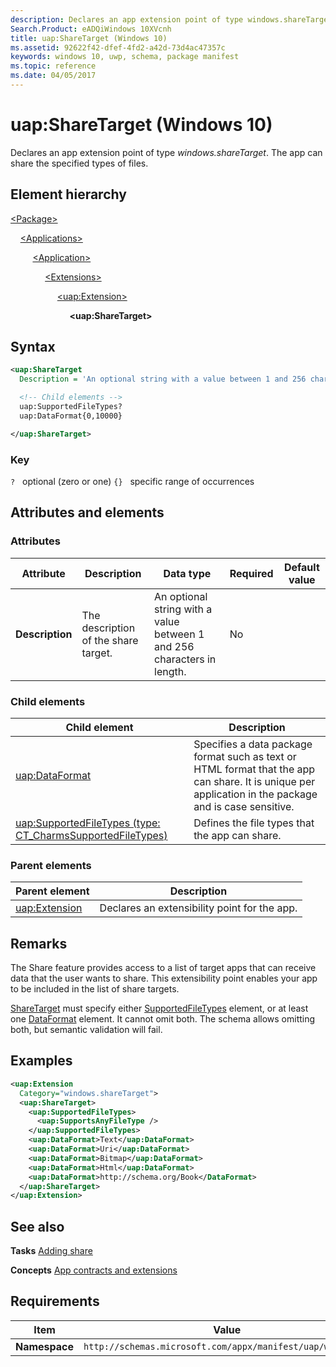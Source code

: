 ```yaml
---
description: Declares an app extension point of type windows.shareTarget (Windows 10).
Search.Product: eADQiWindows 10XVcnh
title: uap:ShareTarget (Windows 10)
ms.assetid: 92622f42-dfef-4fd2-a42d-73d4ac47357c
keywords: windows 10, uwp, schema, package manifest
ms.topic: reference
ms.date: 04/05/2017
---
```


# uap:ShareTarget (Windows 10)

Declares an app extension point of type *windows.shareTarget*. The app can share the specified types of files.

## Element hierarchy

[\<Package\>](element-package.md)

&nbsp;&nbsp;&nbsp;&nbsp;[\<Applications\>](element-applications.md)

&nbsp;&nbsp;&nbsp;&nbsp; &nbsp;&nbsp;&nbsp;&nbsp;[\<Application\>](element-application.md)

&nbsp;&nbsp;&nbsp;&nbsp; &nbsp;&nbsp;&nbsp;&nbsp; &nbsp;&nbsp;&nbsp;&nbsp;[\<Extensions\>](element-extensions.md)

&nbsp;&nbsp;&nbsp;&nbsp; &nbsp;&nbsp;&nbsp;&nbsp; &nbsp;&nbsp;&nbsp;&nbsp; &nbsp;&nbsp;&nbsp;&nbsp;[\<uap:Extension\>](element-uap-extension.md)

&nbsp;&nbsp;&nbsp;&nbsp; &nbsp;&nbsp;&nbsp;&nbsp; &nbsp;&nbsp;&nbsp;&nbsp; &nbsp;&nbsp;&nbsp;&nbsp; &nbsp;&nbsp;&nbsp;&nbsp;**\<uap:ShareTarget\>**

## Syntax

```xml
<uap:ShareTarget
  Description = 'An optional string with a value between 1 and 256 characters in length.' >

  <!-- Child elements -->
  uap:SupportedFileTypes?
  uap:DataFormat{0,10000}

</uap:ShareTarget>
```

### Key

`?`   optional (zero or one)
`{}`   specific range of occurrences

## Attributes and elements

### Attributes

| Attribute | Description | Data type | Required | Default value |
|-|-|-|-|-|
| **Description** | The description of the share target. | An optional string with a value between 1 and 256 characters in length. | No |  |

### Child elements

| Child element | Description |
|-|-|
| [uap:DataFormat](element-uap-dataformat.md) | Specifies a data package format such as text or HTML format that the app can share. It is unique per application in the package and is case sensitive. |
| [uap:SupportedFileTypes (type: CT_CharmsSupportedFileTypes)](element-1-uap-supportedfiletypes.md) | Defines the file types that the app can share. |

### Parent elements

| Parent element | Description |
|-|-|
| [uap:Extension](element-uap-extension.md) | Declares an extensibility point for the app. |

## Remarks

The Share feature provides access to a list of target apps that can receive data that the user wants to share. This extensibility point enables your app to be included in the list of share targets.

[ShareTarget](../appxmanifestschema/element-sharetarget.md) must specify either [SupportedFileTypes](../appxmanifestschema/element-supportedfiletypes.md) element, or at least one [DataFormat](../appxmanifestschema/element-dataformat.md) element. It cannot omit both. The schema allows omitting both, but semantic validation will fail.

## Examples

```xml
<uap:Extension
  Category="windows.shareTarget">
  <uap:ShareTarget>
    <uap:SupportedFileTypes>
      <uap:SupportsAnyFileType />
    </uap:SupportedFileTypes>
    <uap:DataFormat>Text</uap:DataFormat>
    <uap:DataFormat>Uri</uap:DataFormat>
    <uap:DataFormat>Bitmap</uap:DataFormat>
    <uap:DataFormat>Html</uap:DataFormat>
    <uap:DataFormat>http://schema.org/Book</DataFormat>
  </uap:ShareTarget>
</uap:Extension>
```

## See also

**Tasks**
[Adding share](/previous-versions/windows/apps/hh758314(v=win.10))

**Concepts**
[App contracts and extensions](/previous-versions/windows/apps/hh464906(v=win.10))

## Requirements

| Item | Value |
|--|--|
| **Namespace** | `http://schemas.microsoft.com/appx/manifest/uap/windows10` |
